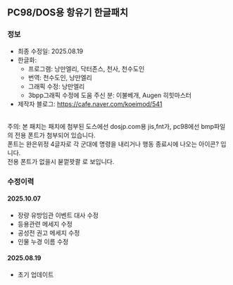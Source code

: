 ## PC98/DOS용 항유기 한글패치
### 정보
* 최종 수정일: 2025.08.19
* 한글화:
  - 프로그램: 낭만엘리, 닥터존스, 천사, 천수도인
  - 번역: 천수도인, 낭만엘리
  - 그래픽 수정: 낭만엘리
  - 3bpp그래픽 수정에 도움 주신 분: 이불베개, Augen 히힛마스터
* 제작자 블로그: https://cafe.naver.com/koeimod/541

<br>
주의: 본 패치는 패치에 첨부된 도스에선 dosjp.com용 jis,fnt가, pc98에선
bmp파일의 전용 폰트가 첨부되어 있습니다.<br>
폰트는 완은위정 4글자로 각 군대에 명령을 내리거나 행동 종료시에 나오는 아이콘? 입니다.<br>
전용 폰트가 없을시 붇껕꽛콸 로 보입니다.<br>

### 수정이력
#### 2025.10.07
* 장량 유방임관 이벤트 대사 수정 
* 등용관련 메세지 수정
* 공성전 권고 메세지 수정
* 인물 누경 이름 수정
#### 2025.08.19
* 초기 업데이트
